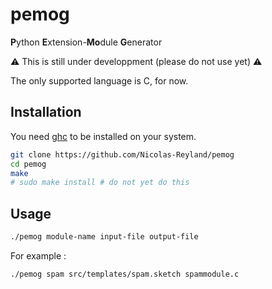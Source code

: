 # pemog
**P**ython **E**xtension-**Mo**dule **G**enerator

⚠️ This is still under developpment (please do not use yet) ⚠️

The only supported language is C, for now.

## Installation
You need [ghc](https://www.haskell.org/ghc/) to be installed on your system.

```bash
git clone https://github.com/Nicolas-Reyland/pemog
cd pemog
make
# sudo make install # do not yet do this
```

## Usage
```bash
./pemog module-name input-file output-file
```

For example :
```bash
./pemog spam src/templates/spam.sketch spammodule.c
```
